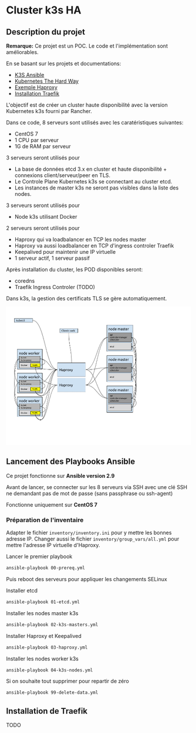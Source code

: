 # Cluster k3s HA

## Description du projet

**Remarque:** Ce projet est un POC. Le code et l'implémentation sont améliorables.

En se basant sur les projets et documentations:

* [K3S Ansible](https://github.com/rancher/k3s-ansible)
* [Kubernetes The Hard Way](https://github.com/kelseyhightower/kubernetes-the-hard-way)
* [Exemple Haproxy](https://gitlab.com/xavki/presentations-kubernetes/-/tree/master/37-kubspray-haproxy)
* [Installation Traefik](https://blog.wescale.fr/2020/03/06/traefik-2-reverse-proxy-dans-kubernetes/)

L'objectif est de créer un cluster haute disponibilité avec la version Kubernetes k3s fourni par Rancher.

Dans ce code, 8 serveurs sont utilisés avec les caratéristiques suivantes:

* CentOS 7
* 1 CPU par serveur
* 1G de RAM par serveur

3 serveurs seront utilisés pour

* La base de données etcd 3.x en cluster et haute disponibilité + connexions client/serveur/peer en TLS.
* Le Controle Plane Kubernetes k3s se connectant au cluster etcd.
* Les instances de master k3s ne seront pas visibles dans la liste des nodes.

3 serveurs seront utilisés pour

* Node k3s utilisant Docker

2 serveurs seront utilisés pour

* Haproxy qui va loadbalancer en TCP les nodes master
* Haproxy va aussi loadbalancer en TCP d'ingress controler Traefik
* Keepalived pour maintenir une IP virtuelle
* 1 serveur actif, 1 serveur passif

Après installation du cluster, les POD disponibles seront:

* coredns
* Traefik Ingress Controler (TODO)

Dans k3s, la gestion des certificats TLS se gère automatiquement.

![Schema](docs/schema-cluster-k3s.png)

## Lancement des Playbooks Ansible

Ce projet fonctionne sur **Ansible version 2.9**

Avant de lancer, se connecter sur les 8 serveurs via SSH avec une clé SSH ne demandant pas de mot de passe (sans passphrase ou ssh-agent)

Fonctionne uniquement sur **CentOS 7**

### Préparation de l'inventaire

Adapter le fichier `inventory/inventory.ini` pour y mettre les bonnes adresse IP. Changer aussi le fichier `inventory/group_vars/all.yml` pour mettre l'adresse IP virtuelle d'Haproxy.

Lancer le premier playbook

```bash
ansible-playbook 00-prereq.yml
```

Puis reboot des serveurs pour appliquer les changements SELinux

Installer etcd

```bash
ansible-playbook 01-etcd.yml
```

Installer les nodes master k3s

```bash
ansible-playbook 02-k3s-masters.yml
```

Installer Haproxy et Keepalived

```bash
ansible-playbook 03-haproxy.yml
```

Installer les nodes worker k3s

```bash
ansible-playbook 04-k3s-nodes.yml
```

Si on souhaite tout supprimer pour repartir de zéro

```bash
ansible-playbook 99-delete-data.yml
```

## Installation de Traefik

TODO

